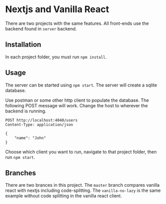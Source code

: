 # Nextjs and Vanilla React

There are two projects with the same features. All front-ends use the backend found in `server` backend.

## Installation

In each project folder, you must run `npm install`.

## Usage

The server can be started using `npm start`. The server will create a sqlite database.

Use postman or some other http client to populate the database. The following POST message will work. Change the host to wherever the backend is running.

```
POST http://localhost:4040/users
Content-Type: application/json

{
    "name": "John"
}
```

Choose which client you want to run, navigate to that project folder, then run `npm start`.

## Branches

There are two brances in this project. The `master` branch compares vanilla react with nextjs including code-splitting. The `vanilla-no-lazy` is the same example without code splitting in the vanilla react client.
